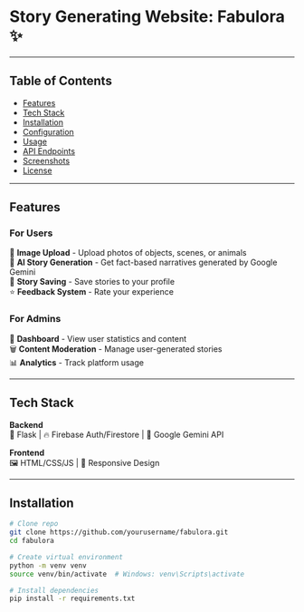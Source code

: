 # Story Generating Website: Fabulora ✨  
****

## Table of Contents
- [Features](#features)
- [Tech Stack](#tech-stack)
- [Installation](#installation)
- [Configuration](#configuration)
- [Usage](#usage)
- [API Endpoints](#api-endpoints)
- [Screenshots](#screenshots)
- [License](#license)

---

## Features
### For Users
📸 **Image Upload** - Upload photos of objects, scenes, or animals  
📖 **AI Story Generation** - Get fact-based narratives generated by Google Gemini  
💾 **Story Saving** - Save stories to your profile  
⭐ **Feedback System** - Rate your experience  

### For Admins
👑 **Dashboard** - View user statistics and content  
🗑️ **Content Moderation** - Manage user-generated stories  
📊 **Analytics** - Track platform usage  

---

## Tech Stack
**Backend**  
🐍 Flask | 🔥 Firebase Auth/Firestore | 🤖 Google Gemini API  

**Frontend**  
🖼️ HTML/CSS/JS | 📱 Responsive Design  

---

## Installation
```bash
# Clone repo
git clone https://github.com/yourusername/fabulora.git
cd fabulora

# Create virtual environment
python -m venv venv
source venv/bin/activate  # Windows: venv\Scripts\activate

# Install dependencies
pip install -r requirements.txt